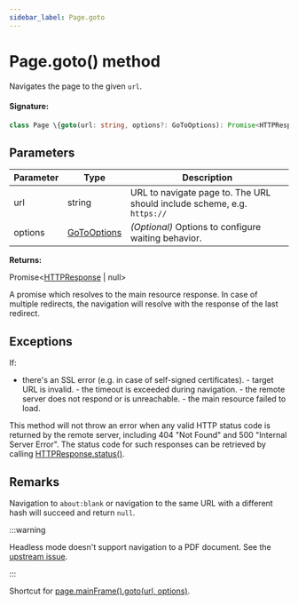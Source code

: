 ```yaml
---
sidebar_label: Page.goto
---
```


# Page.goto() method

Navigates the page to the given `url`.

#### Signature:

```typescript
class Page \{goto(url: string, options?: GoToOptions): Promise<HTTPResponse | null>;\}
```

## Parameters

| Parameter | Type                                      | Description                                                                        |
| --------- | ----------------------------------------- | ---------------------------------------------------------------------------------- |
| url       | string                                    | URL to navigate page to. The URL should include scheme, e.g. <code>https://</code> |
| options   | [GoToOptions](./puppeteer.gotooptions.md) | _(Optional)_ Options to configure waiting behavior.                                |

**Returns:**

Promise&lt;[HTTPResponse](./puppeteer.httpresponse.md) \| null&gt;

A promise which resolves to the main resource response. In case of multiple redirects, the navigation will resolve with the response of the last redirect.

## Exceptions

If:

- there's an SSL error (e.g. in case of self-signed certificates). - target URL is invalid. - the timeout is exceeded during navigation. - the remote server does not respond or is unreachable. - the main resource failed to load.

This method will not throw an error when any valid HTTP status code is returned by the remote server, including 404 "Not Found" and 500 "Internal Server Error". The status code for such responses can be retrieved by calling [HTTPResponse.status()](./puppeteer.httpresponse.status.md).

## Remarks

Navigation to `about:blank` or navigation to the same URL with a different hash will succeed and return `null`.

:::warning

Headless mode doesn't support navigation to a PDF document. See the [upstream issue](https://bugs.chromium.org/p/chromium/issues/detail?id=761295).

:::

Shortcut for [page.mainFrame().goto(url, options)](./puppeteer.frame.goto.md).
